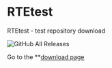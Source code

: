 # RTEtest
RTEtest - test repository download

![GitHub All Releases](https://img.shields.io/github/downloads/RTEdbg/RTEtest/total.svg)

Go to the **[download page](https://github.com/RTEdbg/RTEtest/releases)
